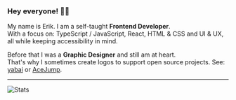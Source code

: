 ### Hey everyone! 👋😄

My name is Erik. I am a self-taught **Frontend Developer**.   
With a focus on: TypeScript / JavaScript, React, HTML & CSS and UI & UX, all while keeping accessibility in mind.

Before that I was a **Graphic Designer** and still am at heart.   
That's why I sometimes create logos to support open source projects. See: [yabai](https://github.com/koekeishiya/yabai) or [AceJump](https://github.com/acejump/AceJump).

---

![Stats](https://github-readme-stats.vercel.app/api?username=meseck&count_private=true&show_icons=true&theme=dark)
